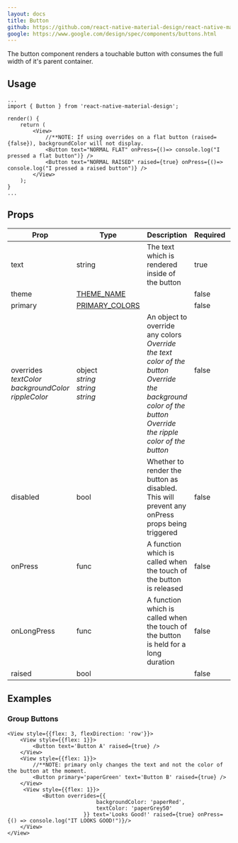 ```yaml
---
layout: docs
title: Button
github: https://github.com/react-native-material-design/react-native-material-design/blob/master/lib/Button.js
google: https://www.google.com/design/spec/components/buttons.html
---
```


The button component renders a touchable button with consumes the full width of it's parent container.

## Usage

```
...
import { Button } from 'react-native-material-design';

render() {
	return (
		<View>
			//**NOTE: If using overrides on a flat button (raised={false}), backgroundColor will not display.
			<Button text="NORMAL FLAT" onPress={()=> console.log("I pressed a flat button")} />
			<Button text="NORMAL RAISED" raised={true} onPress={()=> console.log("I pressed a raised button")} />
		</View>
	);
}
...
```

## Props

Prop | Type | Description | Required | Default
--- | --- | --- | --- | ---
text | string | The text which is rendered inside of the button | true |
theme | [THEME_NAME](/api/theme_name) |  | false | light
primary | [PRIMARY_COLORS](/api/primary_colors) |  | false | [PRIMARY](/api/primary)
overrides <br /> *textColor* <br /> *backgroundColor* <br /> *rippleColor* | object <br /> *string* <br /> *string* <br /> *string* | An object to override any colors <br /> *Override the text color of the button* <br /> *Override the background color of the button* <br /> *Override the ripple color of the button* | false <br /><br /><br /><br /> |
disabled | bool | Whether to render the button as disabled. This will prevent any onPress props being triggered | false | false
onPress | func | A function which is called when the touch of the button is released | false |
onLongPress | func | A function which is called when the touch of the button is held for a long duration | false |
raised | bool | | false | false

## Examples

### Group Buttons

```
<View style={{flex: 3, flexDirection: 'row'}}>
    <View style={{flex: 1}}>
        <Button text='Button A' raised={true} />
    </View>
    <View style={{flex: 1}}>
        //**NOTE: primary only changes the text and not the color of the button at the moment.
        <Button primary='paperGreen' text='Button B' raised={true} />
    </View>
     <View style={{flex: 1}}>
           <Button overrides={{
                            backgroundColor: 'paperRed',
                            textColor: 'paperGrey50'
                        }} text='Looks Good!' raised={true} onPress={() => console.log("IT LOOKS GOOD!")}/>
    </View>
</View>
```
